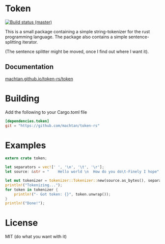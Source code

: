 # Token
[![Build status (master)](https://travis-ci.org/Machtan/token-rs.svg?branch=master)](https://travis-ci.org/Machtan/token-rs)

This is a small package containing a simple string-tokenizer for the rust programming language. The package also contains a simple sentence-splitting iterator.

(The sentence splitter might be moved, once I find out where I want it).

## Documentation

[machtan.github.io/token-rs/token](http://machtan.github.io/token-rs/token)

# Building
Add the following to your Cargo.toml file

```toml
[dependencies.token]
git = "https://github.com/machtan/token-rs"
```

# Examples

```rust
extern crate token;

let separators = vec![' ', '\n', '\t', '\r'];
let source: &str = "    Hello world \n  How do you do\t-Finely I hope";

let mut tokenizer = tokenizer::Tokenizer::new(source.as_bytes(), separators);
println!("Tokenizing...");
for token in tokenizer {
    println!("- Got token: {}", token.unwrap());
}
println!("Done!");
```

# License
MIT (do what you want with it)
